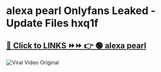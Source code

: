 
 # alexa pearl Onlyfans Leaked - Update Files hxq1f

## <h2><a href="https://clipsfans.com/alexa_pearl&ref=git">🔗 Click to LINKS ⏩⏩ 👉 🟢 alexa pearl </a></h2>

<a href="https://clipsfans.com/alexa_pearl&ref=git" rel="nofollow" data-target="animated-image.originalLink"><img src="https://i.ibb.co.com/xMMVF88/686577567.gif" alt="Viral Video Original" style="max-width: 100%; display: inline-block;" data-target="animated-image.originalImage"></a>

